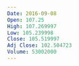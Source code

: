 ```yaml
---
Date: 2016-09-08
Open: 107.25
High: 107.269997
Low: 105.239998
Close: 105.519997
Adj Close: 102.504723
Volume: 53002000
---
```

